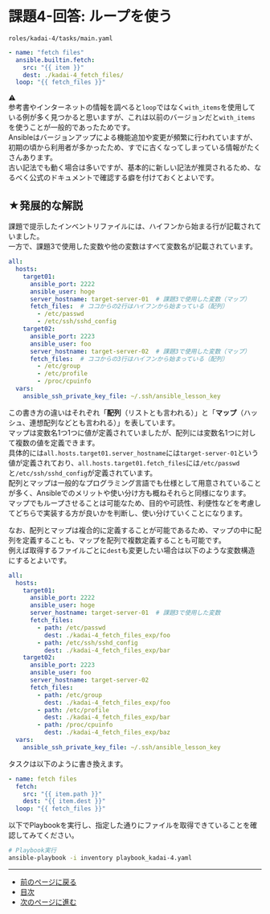 # 課題4-回答: ループを使う

`roles/kadai-4/tasks/main.yaml`

```yaml
- name: "fetch files"
  ansible.builtin.fetch:
    src: "{{ item }}"
    dest: ./kadai-4_fetch_files/
  loop: "{{ fetch_files }}"
```

:warning:  
参考書やインターネットの情報を調べると`loop`ではなく`with_items`を使用している例が多く見つかると思いますが、これは以前のバージョンだと`with_items`を使うことが一般的であったためです。  
Ansibleはバージョンアップによる機能追加や変更が頻繁に行われていますが、初期の頃から利用者が多かったため、すでに古くなってしまっている情報がたくさんあります。  
古い記法でも動く場合は多いですが、基本的に新しい記法が推奨されるため、なるべく公式のドキュメントで確認する癖を付けておくとよいです。

## ★発展的な解説

課題で提示したインベントリファイルには、ハイフンから始まる行が記載されていました。  
一方で、課題3で使用した変数や他の変数はすべて変数名が記載されています。

```yaml
all:
  hosts:
    target01:
      ansible_port: 2222
      ansible_user: hoge
      server_hostname: target-server-01  # 課題3で使用した変数（マップ）
      fetch_files:  # ココからの2行はハイフンから始まっている（配列）
        - /etc/passwd
        - /etc/ssh/sshd_config
    target02:
      ansible_port: 2223
      ansible_user: foo
      server_hostname: target-server-02  # 課題3で使用した変数（マップ）
      fetch_files:  # ココからの3行はハイフンから始まっている（配列）
        - /etc/group
        - /etc/profile
        - /proc/cpuinfo
  vars:
    ansible_ssh_private_key_file: ~/.ssh/ansible_lesson_key
```

この書き方の違いはそれぞれ「**配列**（リストとも言われる）」と「**マップ**（ハッシュ、連想配列などとも言われる）」を表しています。  
マップは変数名1つ1つに値が定義されていましたが、配列には変数名1つに対して複数の値を定義できます。  
具体的には`all.hosts.target01.server_hostname`には`target-server-01`という値が定義されており、`all.hosts.target01.fetch_files`には`/etc/passwd`と`/etc/ssh/sshd_config`が定義されています。  
配列とマップは一般的なプログラミング言語でも仕様として用意されていることが多く、Ansibleでのメリットや使い分け方も概ねそれらと同様になります。  
マップでもループさせることは可能なため、目的や可読性、利便性などを考慮してどちらで実装する方が良いかを判断し、使い分けていくことになります。

なお、配列とマップは複合的に定義することが可能であるため、マップの中に配列を定義することも、マップを配列で複数定義することも可能です。  
例えば取得するファイルごとに`dest`も変更したい場合は以下のような変数構造にするとよいです。

```yaml
all:
  hosts:
    target01:
      ansible_port: 2222
      ansible_user: hoge
      server_hostname: target-server-01  # 課題3で使用した変数
      fetch_files:
        - path: /etc/passwd
          dest: ./kadai-4_fetch_files_exp/foo
        - path: /etc/ssh/sshd_config
          dest: ./kadai-4_fetch_files_exp/bar
    target02:
      ansible_port: 2223
      ansible_user: foo
      server_hostname: target-server-02
      fetch_files:
        - path: /etc/group
          dest: ./kadai-4_fetch_files_exp/foo
        - path: /etc/profile
          dest: ./kadai-4_fetch_files_exp/bar
        - path: /proc/cpuinfo
          dest: ./kadai-4_fetch_files_exp/baz
  vars:
    ansible_ssh_private_key_file: ~/.ssh/ansible_lesson_key
```

タスクは以下のように書き換えます。

```yaml
- name: fetch files
  fetch:
    src: "{{ item.path }}"
    dest: "{{ item.dest }}"
  loop: "{{ fetch_files }}"

```

以下でPlaybookを実行し、指定した通りにファイルを取得できていることを確認してみてください。

```bash
# Playbook実行
ansible-playbook -i inventory playbook_kadai-4.yaml
```

---

- [前のページに戻る](step08.md)
- [目次](README.md)
- [次のページに進む](step09.md)

